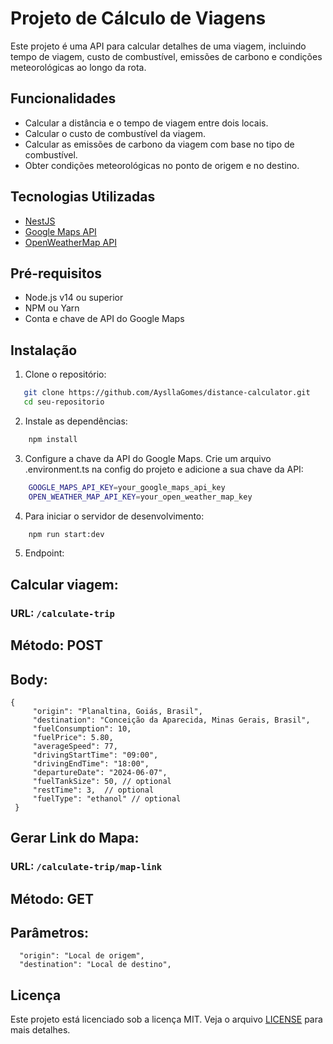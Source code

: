 # Projeto de Cálculo de Viagens

Este projeto é uma API para calcular detalhes de uma viagem, incluindo tempo de viagem, custo de combustível, emissões de carbono e condições meteorológicas ao longo da rota.

## Funcionalidades

- Calcular a distância e o tempo de viagem entre dois locais.
- Calcular o custo de combustível da viagem.
- Calcular as emissões de carbono da viagem com base no tipo de combustível.
- Obter condições meteorológicas no ponto de origem e no destino.

## Tecnologias Utilizadas

- [NestJS](https://nestjs.com/)
- [Google Maps API](https://developers.google.com/maps)
- [OpenWeatherMap API](https://openweathermap.org/)

## Pré-requisitos

- Node.js v14 ou superior
- NPM ou Yarn
- Conta e chave de API do Google Maps

## Instalação

1. Clone o repositório:
```bash
   git clone https://github.com/AysllaGomes/distance-calculator.git
   cd seu-repositorio
```

2. Instale as dependências:

```bash
    npm install
```

3. Configure a chave da API do Google Maps. Crie um arquivo .environment.ts na config do projeto e adicione a sua chave da API:

```bash
    GOOGLE_MAPS_API_KEY=your_google_maps_api_key
    OPEN_WEATHER_MAP_API_KEY=your_open_weather_map_key
```

4. Para iniciar o servidor de desenvolvimento:

```bash
    npm run start:dev
```

5. Endpoint:


## Calcular viagem:

### URL: `/calculate-trip`
## Método: POST
## Body:

   ```
   {
        "origin": "Planaltina, Goiás, Brasil",
        "destination": "Conceição da Aparecida, Minas Gerais, Brasil",
        "fuelConsumption": 10,
        "fuelPrice": 5.80,
        "averageSpeed": 77,
        "drivingStartTime": "09:00",
        "drivingEndTime": "18:00",
        "departureDate": "2024-06-07",
        "fuelTankSize": 50, // optional
        "restTime": 3,  // optional
        "fuelType": "ethanol" // optional
    }
   ```

## Gerar Link do Mapa:

### URL: `/calculate-trip/map-link`

## Método: GET

## Parâmetros:

   ```
     "origin": "Local de origem",
     "destination": "Local de destino",
   ```

## Licença

Este projeto está licenciado sob a licença MIT. Veja o arquivo [LICENSE](./LICENSE) para mais detalhes.
